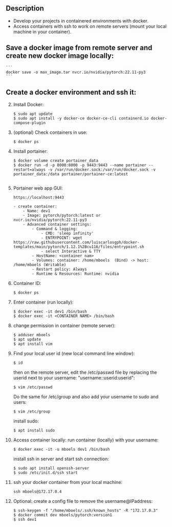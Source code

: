 Description
-----------

- Develop your projects in containered environments with docker. 
- Access containers with ssh to work on remote servers (mount your local machine in your container).




Save a docker image from remote server and create new docker image locally:
---------------------------------------------------------------------------
	```
	docker save -o max_image.tar nvcr.io/nvidia/pytorch:22.11-py3
	```



Create a docker environment and ssh it:
---------------------------------------
   
    
2. Install Docker:
    ```
    $ sudo apt update
    $ sudo apt install -y docker-ce docker-ce-cli containerd.io docker-compose-plugin
    ```

2. (optional) Check containers in use:
	```
	$ docker ps
	```

3. Install portainer:
	```
	$ docker volume create portainer_data
	$ docker run -d -p 8000:8000 -p 9443:9443 --name portainer --restart=always -v /var/run/docker.sock:/var/run/docker.sock -v portainer_data:/data portainer/portainer-ce:latest


4. Portainer web app GUI:
	```
	https://localhost:9443
	```
	
	```
	- create container:
		- Name: dev1
		- Image: pytorch/pytorch:latest or nvcr.io/nvidia/pytorch:22.11-py3
		- Advanced container settings:
			- Command & logging:
				- CMD: 'sleep infinity'
				- ENTRYPOINT: wget https://raw.githubusercontent.com/luiscarlosgph/docker-templates/main/pytorch/1.12.1%2Bcu116/files/entrypoint.sh
				- select Interactive & TTY
			- HostName: <container nam>
			- Volumes: container: /home/mboels  (Bind) -> host: /home/mboels (Writable)
			- Restart policy: Always
			- Runtime & Resources: Runtime: nvidia
	```
	

6. Container ID:
	```
	$ docker ps
	```
			

4. Enter container (run locally):
	```
	$ docker exec -it dev1 /bin/bash
	$ docker exec -it <CONTAINER NAME> /bin/bash
	```

7. change permission in container (remote server):
	```
	$ adduser mboels
	$ apt update
	$ apt install vim
	```
5. Find your local user id (new local command line window):
	```
	$ id
	```
	then on the remote server, edit the /etc/passwd file by replacing the userid next to your username: "username::userid:userid":
	```
	$ vim /etc/passwd
	```
	Do the same for /etc/group and also add your username to sudo and users:
	```
	$ vim /etc/group
	```
	install sudo:
	```
	$ apt install sudo
	```


6. Access container locally:
	run container (locally) with your username:
	```
	$ docker exec -it -u mboels dev1 /bin/bash
	```
	install ssh in server and start ssh connection:
	```
	$ sudo apt install openssh-server
	$ sudo /etc/init.d/ssh start
	```

7. ssh your docker container from your local machine:
	```
	ssh mboels@172.17.0.4
	```

8. Optional: create a config file to remove the username@IPaddress:

	```
	$ ssh-keygen -f "/home/mboels/.ssh/known_hosts" -R "172.17.0.3"
	$ docker commit dev mboels/pytorch:version1
	$ ssh dev1
	```

